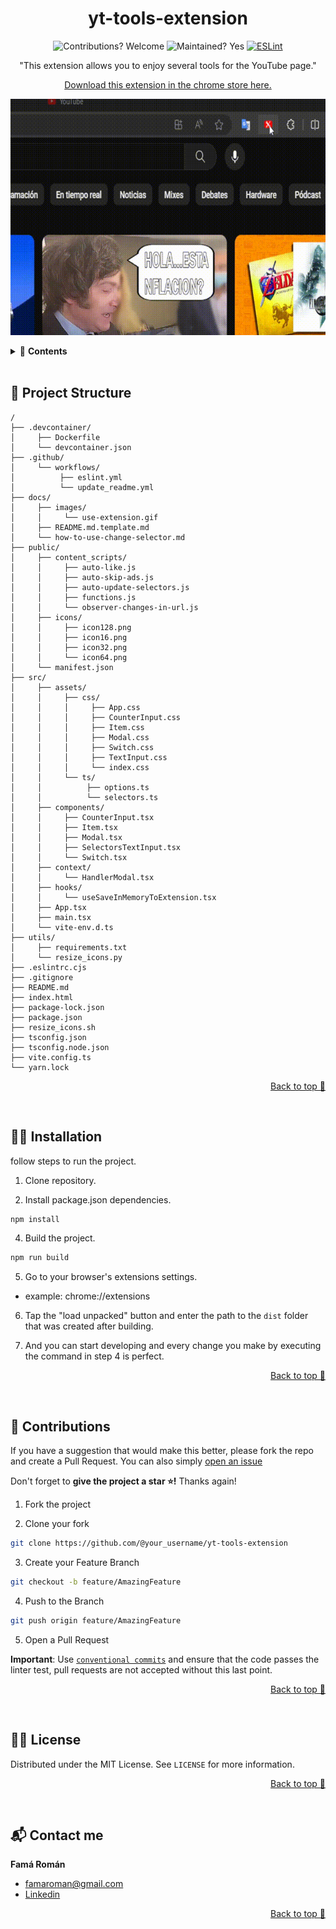 <div align="center">

# yt-tools-extension
![Contributions? Welcome](https://img.shields.io/badge/Contributions-Welcome-brightgreen.svg)
![Maintained? Yes](https://img.shields.io/badge/Maintained%3F-Yes-brightgreen.svg)
[![ESLint](https://github.com/RomanFama592/yt-tools-extension/actions/workflows/eslint.yml/badge.svg)](https://github.com/RomanFama592/yt-tools-extension/actions/workflows/eslint.yml)

"This extension allows you to enjoy several tools for the YouTube page."

<a href=https://chromewebstore.google.com/detail/youtube-tools/oaojlpamigpmodndhjbnbpbdfhegdfef >Download this extension in the chrome store here.</a>

![use-extension-gif](https://github.com/RomanFama592/yt-tools-extension/blob/main/docs/images/use-extension.gif?raw=true)

</div>

<details>
  <summary>📑 <strong>Contents</strong></summary>

- [🚀 **Project Structure**](#-project-structure)
- [👨‍🏫 **Installation**](#-installation)
- [👋 **Contributions**](#-contributions)
- [👨‍⚖️ **License**](#-license)
- [📬 **Contact me**](#-contact-me)

</details>

<br>

## 🚀 Project Structure

```
/
├── .devcontainer/
│     ├── Dockerfile
│     └── devcontainer.json
├── .github/
│     └── workflows/
│          ├── eslint.yml
│          └── update_readme.yml
├── docs/
│     ├── images/
│     │     └── use-extension.gif
│     ├── README.md.template.md
│     └── how-to-use-change-selector.md
├── public/
│     ├── content_scripts/
│     │     ├── auto-like.js
│     │     ├── auto-skip-ads.js
│     │     ├── auto-update-selectors.js
│     │     ├── functions.js
│     │     └── observer-changes-in-url.js
│     ├── icons/
│     │     ├── icon128.png
│     │     ├── icon16.png
│     │     ├── icon32.png
│     │     └── icon64.png
│     └── manifest.json
├── src/
│     ├── assets/
│     │     ├── css/
│     │     │     ├── App.css
│     │     │     ├── CounterInput.css
│     │     │     ├── Item.css
│     │     │     ├── Modal.css
│     │     │     ├── Switch.css
│     │     │     ├── TextInput.css
│     │     │     └── index.css
│     │     └── ts/
│     │          ├── options.ts
│     │          └── selectors.ts
│     ├── components/
│     │     ├── CounterInput.tsx
│     │     ├── Item.tsx
│     │     ├── Modal.tsx
│     │     ├── SelectorsTextInput.tsx
│     │     └── Switch.tsx
│     ├── context/
│     │     └── HandlerModal.tsx
│     ├── hooks/
│     │     └── useSaveInMemoryToExtension.tsx
│     ├── App.tsx
│     ├── main.tsx
│     └── vite-env.d.ts
├── utils/
│     ├── requirements.txt
│     └── resize_icons.py
├── .eslintrc.cjs
├── .gitignore
├── README.md
├── index.html
├── package-lock.json
├── package.json
├── resize_icons.sh
├── tsconfig.json
├── tsconfig.node.json
├── vite.config.ts
└── yarn.lock

```

<p align="right"><a href="#top">Back to top 🔼</a></p>
<br>

## 👨‍🏫 Installation

follow steps to run the project.

1. Clone repository.

2. Install package.json dependencies.

```bash
npm install
```

4. Build the project.
```bash
npm run build
```

5. Go to your browser's extensions settings.
- example: chrome://extensions

6. Tap the "load unpacked" button and enter the path to the `dist` folder that was created after building.

7. And you can start developing and every change you make by executing the command in step 4 is perfect.

<p align="right"><a href="#top">Back to top 🔼</a></p>
<br>

## 👋 Contributions

If you have a suggestion that would make this better, please fork the repo and create a Pull Request. You can also simply [open an issue](https://github.com/RomanFama592/yt-tools-extension/issues)

Don't forget to **give the project a star ⭐!** Thanks again!

1. Fork the project

2. Clone your fork

```bash
git clone https://github.com/@your_username/yt-tools-extension
```

3. Create your Feature Branch

```bash
git checkout -b feature/AmazingFeature
```

4. Push to the Branch

```bash
git push origin feature/AmazingFeature
```

5. Open a Pull Request

**Important**: Use [`conventional commits`](https://www.conventionalcommits.org/) and ensure that the code passes the linter test, pull requests are not accepted without this last point.


<p align="right"><a href="#top">Back to top 🔼</a></p>
<br>

## 👨‍⚖️ License

Distributed under the MIT License. See `LICENSE` for more information.

<p align="right"><a href="#top">Back to top 🔼</a></p>
<br>

## 📬 Contact me

**Famá Román** 
- famaroman@gmail.com
- [Linkedin](https://www.linkedin.com/in/romanfama)

<p align="right"><a href="#top">Back to top 🔼</a></p>
<br>
